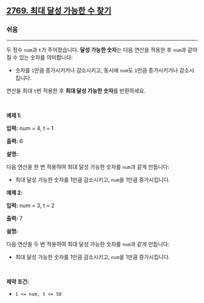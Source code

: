 <h2><a href="https://leetcode.com/problems/find-the-maximum-achievable-number">2769. 최대 달성 가능한 수 찾기</a></h2><h3>쉬움</h3><hr><p>두 정수 <code>num</code>과 <code>t</code>가 주어졌습니다. <strong>달성 가능한 숫자</strong>는 다음 연산을 적용한 후 <code>num</code>과 같아질 수 있는 숫자를 의미합니다:</p>

<ul>
	<li>숫자를 <code>1</code>만큼 증가시키거나 감소시키고, 동시에 <code>num</code>도 <code>1</code>만큼 증가시키거나 감소시킵니다.</li>
</ul>

<p>연산을 최대 <code>t</code>번 적용한 후 <strong>최대 달성 가능한 숫자</strong>를 반환하세요.</p>

<p>&nbsp;</p>
<p><strong class="example">예제 1:</strong></p>

<div class="example-block">
<p><strong>입력:</strong> <span class="example-io">num = 4, t = 1</span></p>

<p><strong>출력:</strong> <span class="example-io">6</span></p>

<p><strong>설명:</strong></p>

<p>다음 연산을 한 번 적용하여 최대 달성 가능한 숫자를 <code>num</code>과 같게 만듭니다:</p>

<ul>
	<li>최대 달성 가능한 숫자를 1만큼 감소시키고, <code>num</code>을 1만큼 증가시킵니다.</li>
</ul>
</div>

<p><strong class="example">예제 2:</strong></p>

<div class="example-block">
<p><strong>입력:</strong> <span class="example-io">num = 3, t = 2</span></p>

<p><strong>출력:</strong> <span class="example-io">7</span></p>

<p><strong>설명:</strong></p>

<p>다음 연산을 두 번 적용하여 최대 달성 가능한 숫자를 <code>num</code>과 같게 만듭니다:</p>

<ul>
	<li>최대 달성 가능한 숫자를 1만큼 감소시키고, <code>num</code>을 1만큼 증가시킵니다.</li>
</ul>
</div>

<p>&nbsp;</p>
<p><strong>제약 조건:</strong></p>

<ul>
	<li><code>1 &lt;= num, t&nbsp;&lt;= 50</code></li>
</ul>